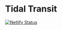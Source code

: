 # Tidal Transit

[![Netlify Status](https://api.netlify.com/api/v1/badges/c89e7746-8ecf-4af9-b4c2-801cde15800a/deploy-status)](https://app.netlify.com/sites/cheery-lollipop-f5e3b3/deploys)
